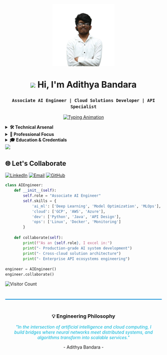 <div align="center">

<kbd><img src="img/profile.png" width="200" /></kbd>
  
# <img src="https://img.icons8.com/clouds/100/000000/laptop.png" width="30"> Hi, I'm Adithya Bandara  
### ` Associate AI Engineer | Cloud Solutions Developer | API Specialist `

[![Typing Animation](https://readme-typing-svg.demolab.com?font=Fira+Code&size=22&duration=4000&pause=1000&color=22D3EE&width=600&lines=Engineering+Production-Grade+AI+Systems;Architecting+Cloud-Native+Solutions;Building+Secure+API+Ecosystems;Optimizing+ML+Workflows)](https://git.io/typing-svg)

</div>
<!-- Technical Arsenal --><!-- Technical Arsenal -->
<details>  
<summary><b>🛠️ Technical Arsenal</b></summary>
<div align="center">

### **AI/ML Engineering**
| Frameworks | Tools | Operations |
|------------|-------|------------|
| <img src="https://img.shields.io/badge/PyTorch-EE4C2C?logo=pytorch&logoColor=white" alt="PyTorch"> <img src="https://img.shields.io/badge/TensorFlow-FF6F00?logo=tensorflow&logoColor=white" alt="TensorFlow"> | <img src="https://img.shields.io/badge/Hugging_Face-FFD21E?logo=huggingface&logoColor=black" alt="HuggingFace"> <img src="https://img.shields.io/badge/OpenAI-412991?logo=openai&logoColor=white" alt="OpenAI"> | <img src="https://img.shields.io/badge/MLflow-0194E2?logo=mlflow&logoColor=white" alt="MLflow"> <img src="https://img.shields.io/badge/Weights_&_Biases-FFBE00?logo=weightsandbiases&logoColor=black" alt="W&B"> |

### **Cloud Engineering**
| Platforms | Orchestration | Infrastructure |
|-----------|----------------|----------------|
| <img src="https://img.shields.io/badge/GCP-4285F4?logo=googlecloud&logoColor=white" alt="GCP"> <img src="https://img.shields.io/badge/AWS-232F3E?logo=amazonaws&logoColor=white" alt="AWS"> | <img src="https://img.shields.io/badge/Docker-2496ED?logo=docker&logoColor=white" alt="Docker"> <img src="https://img.shields.io/badge/Kubernetes-326CE5?logo=kubernetes&logoColor=white" alt="K8s"> | <img src="https://img.shields.io/badge/Terraform-623CE4?logo=terraform&logoColor=white" alt="Terraform"> <img src="https://img.shields.io/badge/Ansible-EE0000?logo=ansible&logoColor=white" alt="Ansible"> |

### **API Development**
| Frameworks | Tools | Standards |
|------------|-------|-----------|
| <img src="https://img.shields.io/badge/FastAPI-009688?logo=fastapi&logoColor=white" alt="FastAPI"> <img src="https://img.shields.io/badge/Flask-000000?logo=flask&logoColor=white" alt="Flask"> | <img src="https://img.shields.io/badge/Postman-FF6C37?logo=postman&logoColor=white" alt="Postman"> <img src="https://img.shields.io/badge/Swagger-85EA2D?logo=swagger&logoColor=black" alt="Swagger"> | <img src="https://img.shields.io/badge/OAuth2-EB5424?logo=oauth&logoColor=white" alt="OAuth2"> <img src="https://img.shields.io/badge/GraphQL-E10098?logo=graphql&logoColor=white" alt="GraphQL"> |

### **Data & Monitoring**
| Databases | Analytics | Observability |
|-----------|-----------|---------------|
| <img src="https://img.shields.io/badge/PostgreSQL-4169E1?logo=postgresql&logoColor=white" alt="PostgreSQL"> <img src="https://img.shields.io/badge/MySQL-4479A1?logo=mysql&logoColor=white" alt="MySQL"> | <img src="https://img.shields.io/badge/BigQuery-4285F4?logo=googlecloud&logoColor=white" alt="BigQuery"> <img src="https://img.shields.io/badge/Pandas-150458?logo=pandas&logoColor=white" alt="Pandas"> | <img src="https://img.shields.io/badge/Prometheus-E6522C?logo=prometheus&logoColor=white" alt="Prometheus"> <img src="https://img.shields.io/badge/Grafana-F46800?logo=grafana&logoColor=white" alt="Grafana"> |

### **Core Technologies**
| Languages | DevOps | Systems |
|-----------|--------|---------|
| <img src="https://img.shields.io/badge/Python-3776AB?logo=python&logoColor=white" alt="Python"> <img src="https://img.shields.io/badge/Java-007396?logo=java&logoColor=white" alt="Java"> | <img src="https://img.shields.io/badge/GitHub_Actions-2088FF?logo=githubactions&logoColor=white" alt="GitHub Actions"> <img src="https://img.shields.io/badge/Jenkins-D24939?logo=jenkins&logoColor=white" alt="Jenkins"> | <img src="https://img.shields.io/badge/Ubuntu-E95420?logo=ubuntu&logoColor=white" alt="Ubuntu"> <img src="https://img.shields.io/badge/CentOS-262577?logo=centos&logoColor=white" alt="CentOS"> |

</div>
</details>
<details>
<summary><b>🚀 Professional Focus</b></summary>

### 🤖 **AI Engineering**  
*"Building intelligent systems with production readiness"*  
- **Model Development**: Designing and training DL models with PyTorch/TensorFlow  
- **MLOps**: Implementing end-to-end pipelines with CI/CD integration  
- **Optimization**: Model quantization and pruning for edge deployment  

### ☁️ **Cloud Operations**  
*"Architecting scalable solutions across platforms"*  
- **Multi-Cloud Management**: GCP, AWS, and Azure resource orchestration  
- **Containerization**: Docker and Kubernetes deployment strategies  
- **Infrastructure Automation**: Terraform configurations for IaC  

### 🔌 **API Engineering**  
*"Creating robust interfaces for system integration"*  
- **REST/GraphQL**: Developing high-performance API endpoints  
- **Security**: Implementing OAuth2/JWT authentication systems  
- **Documentation**: Maintaining comprehensive API specs with OpenAPI  

</details>
<!-- Education & Credentials -->
<details>
<summary><b>🎓 Education & Credentials</b></summary>

- **Higher National Diploma in IT**  
  Sri Lanka Institute of Advanced Technological Education  
  *April 2022 - June 2024*  
  Specialization: Cloud Architecture & AI Systems

- **Professional Certifications**  
  ![GCP](https://img.shields.io/badge/Google_Cloud-4285F4?logo=googlecloud&logoColor=white)
  ![Python](https://img.shields.io/badge/Python-3776AB?logo=python&logoColor=white)
  ![Linux](https://img.shields.io/badge/Linux-FCC624?logo=linux&logoColor=black)

</details>

<!-- Divider -->
<img src="https://user-images.githubusercontent.com/73097560/115834477-dbab4500-a447-11eb-908a-139a6edaec5c.gif">

<!-- Connect Section -->
<div>

## 🌐 Let's Collaborate

[![LinkedIn](https://img.shields.io/badge/LinkedIn-Connect-blue?logo=linkedin&style=for-the-badge)](https://www.linkedin.com/in/adithya-bandara/)
[![Email](https://img.shields.io/badge/Gmail-Discuss_Projects-red?logo=gmail&style=for-the-badge)](mailto:dammikackanayaka1980@gmail.com)
[![GitHub](https://img.shields.io/badge/GitHub-View_Work-181717?logo=github&style=for-the-badge)](https://github.com/AdhiDevX369)

```python
class AIEngineer:
    def __init__(self):
        self.role = "Associate AI Engineer"
        self.skills = {
            'ai_ml': ['Deep Learning', 'Model Optimization', 'MLOps'],
            'cloud': ['GCP', 'AWS', 'Azure'],
            'dev': ['Python', 'Java', 'API Design'],
            'ops': ['Linux', 'Docker', 'Monitoring']
        }
    
    def collaborate(self):
        print(f"As an {self.role}, I excel in:")
        print("- Production-grade AI system development")
        print("- Cross-cloud solution architecture")
        print("- Enterprise API ecosystems engineering")

engineer = AIEngineer()
engineer.collaborate()
```

![Visitor Count](https://komarev.com/ghpvc/?username=AdhiDevX369&label=Profile+Views&color=0089D6&style=flat-square)

</div>

<!-- Philosophy Section -->
<div align="center" style="margin-top: 40px; padding: 20px; border-top: 2px solid #0089D6">
  <h3>💡 Engineering Philosophy</h3>
  <p style="font-style: italic; color: #00b4d8; max-width: 600px; margin: 0 auto">
    "In the intersection of artificial intelligence and cloud computing, I build bridges where neural networks meet distributed systems, and algorithms transform into scalable services."
  </p>
  <p>- Adithya Bandara -</p>
</div>
